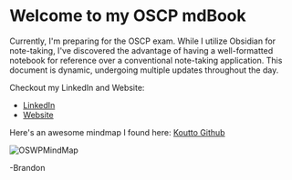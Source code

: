 # Welcome to my OSCP mdBook



Currently, I'm preparing for the OSCP exam. While I utilize Obsidian for note-taking, I've discovered the advantage of having a well-formatted notebook for reference over a conventional note-taking application. This document is dynamic, undergoing multiple updates throughout the day.

Checkout my LinkedIn and Website:

* [LinkedIn](https://www.linkedin.com/in/brandon-r-russell)
* [Website](https://brandonrussell.io/)

Here's an awesome mindmap I found here: [Koutto Github](https://github.com/koutto/pi-pwnbox-rogueap/wiki)

![OSWPMindMap](WiFi-Hacking-MindMap-v1.png)

-Brandon

